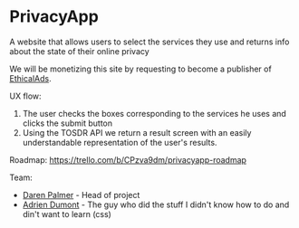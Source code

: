 # PrivacyApp
A website that allows users to select the services they use and returns info about the state of their online privacy

We will be monetizing this site by requesting to become a publisher of [EthicalAds](https://www.ethicalads.io/publishers/).

UX flow: 
1. The user checks the boxes corresponding to the services he uses and clicks the submit button
2. Using the TOSDR API we return a result screen with an easily understandable representation of the user's results.

Roadmap: https://trello.com/b/CPzva9dm/privacyapp-roadmap

Team:
* [Daren Palmer](https://colleserre.github.io) - Head of project
* [Adrien Dumont](https://neurones.dev) - The guy who did the stuff I didn't know how to do and din't want to learn (css)
